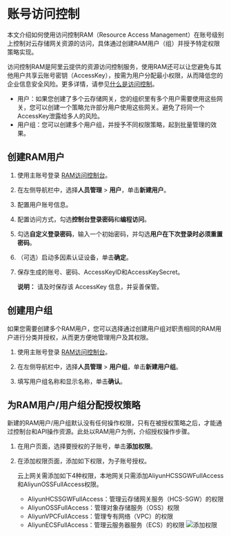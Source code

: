# 账号访问控制

本文介绍如何使用访问控制RAM（Resource Access Management）在账号级别上控制对云存储网关资源的访问，具体通过创建RAM用户（组）并授予特定权限策略实现。

访问控制RAM是阿里云提供的资源访问控制服务，使用RAM还可以让您避免与其他用户共享云账号密钥（AccessKey），按需为用户分配最小权限，从而降低您的企业信息安全风险。更多详情，请参见[什么是访问控制](/intl.zh-CN/产品简介/什么是访问控制.md)。

-   用户：如果您创建了多个云存储网关，您的组织里有多个用户需要使用这些网关，您可以创建一个策略允许部分用户使用这些网关。避免了将同一个AccessKey泄露给多人的风险。
-   用户组：您可以创建多个用户组，并授予不同权限策略，起到批量管理的效果。

## 创建RAM用户

1.  使用主账号登录 [RAM访问控制台](https://ram.console.aliyun.com/overview)。

2.  在左侧导航栏中，选择**人员管理** \> **用户**，单击**新建用户**。

3.  配置用户账号信息。

4.  配置访问方式，勾选**控制台登录密码**和**编程访问**。

5.  勾选**自定义登录密码**，输入一个初始密码，并勾选**用户在下次登录时必须重置密码**。

6.  （可选）启动多因素认证设备，单击**确定**。

7.  保存生成的账号、密码、AccessKeyID和AccessKeySecret。

    **说明：** 请及时保存该 AccessKey 信息，并妥善保管。


## 创建用户组

如果您需要创建多个RAM用户，您可以选择通过创建用户组对职责相同的RAM用户进行分类并授权，从而更方便地管理用户及其权限。

1.  使用主账号登录 [RAM访问控制台](https://ram.console.aliyun.com/overview)。

2.  在左侧导航栏中，选择**人员管理** \> **用户组**，单击**新建用户组**。

3.  填写用户组名称和显示名称，单击**确认**。


## 为RAM用户/用户组分配授权策略

新建的RAM用户/用户组默认没有任何操作权限，只有在被授权策略之后，才能通过控制台和API操作资源。此处以RAM用户为例，介绍授权操作步骤。

1.  在用户页面，选择要授权的子账号，单击**添加权限**。

2.  在添加权限页面，添加如下权限，为子账号授权。

    云上网关需添加如下4种权限，本地网关只需添加AliyunHCSSGWFullAccess和AliyunOSSFullAccess权限。

    -   AliyunHCSSGWFullAccess：管理云存储网关服务（HCS-SGW）的权限
    -   AliyunOSSFullAccess：管理对象存储服务（OSS）权限
    -   AliyunVPCFullAccess：管理专有网络（VPC）的权限
    -   AliyunECSFullAccess：管理云服务器服务（ECS）的权限
    ![添加权限](https://static-aliyun-doc.oss-accelerate.aliyuncs.com/assets/img/zh-CN/6129215851/p58687.png)


